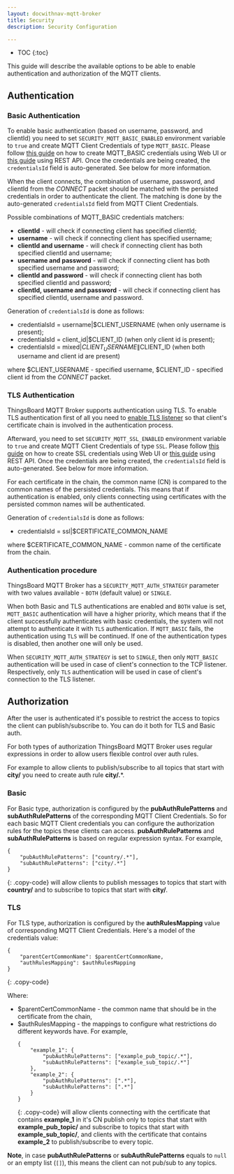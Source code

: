 ```yaml
---
layout: docwithnav-mqtt-broker
title: Security
description: Security Configuration

---
```


* TOC
{:toc}

This guide will describe the available options to be able to enable authentication and authorization of the MQTT clients.

## Authentication

### Basic Authentication

To enable basic authentication (based on username, password, and clientId) you need to set `SECURITY_MQTT_BASIC_ENABLED` environment variable to `true` 
and create MQTT Client Credentials of type `MQTT_BASIC`.
Please follow [this guide](/docs/mqtt-broker/user-guide/ui/mqtt-client-credentials/) on how to create MQTT_BASIC credentials using Web UI 
or [this guide](/docs/mqtt-broker/mqtt-client-credentials-management/) using REST API.
Once the credentials are being created, the `credentialsId` field is auto-generated. See below for more information.

When the client connects, the combination of username, password, and clientId from the _CONNECT_ packet should be matched 
with the persisted credentials in order to authenticate the client. 
The matching is done by the auto-generated `credentialsId` field from MQTT Client Credentials.

Possible combinations of MQTT_BASIC credentials matchers:
- **clientId** - will check if connecting client has specified clientId;
- **username** - will check if connecting client has specified username;
- **clientId and username** - will check if connecting client has both specified clientId and username;
- **username and password** - will check if connecting client has both specified username and password;
- **clientId and password** - will check if connecting client has both specified clientId and password;
- **clientId, username and password** - will check if connecting client has specified clientId, username and password.

Generation of `credentialsId` is done as follows:

- credentialsId = username\|$CLIENT_USERNAME (when only username is present);
- credentialsId = client_id\|$CLIENT_ID (when only client id is present);
- credentialsId = mixed\|$CLIENT_USERNAME\|$CLIENT_ID (when both username and client id are present)

where $CLIENT_USERNAME - specified username, $CLIENT_ID - specified client id from the _CONNECT_ packet.

### TLS Authentication

ThingsBoard MQTT Broker supports authentication using TLS.
To enable TLS authentication first of all you need to [enable TLS listener](/docs/mqtt-broker/mqtt-listeners/) so that client's certificate chain is involved 
in the authentication process.

Afterward, you need to set `SECURITY_MQTT_SSL_ENABLED` environment variable to `true` and create MQTT Client Credentials of type `SSL`.
Please follow [this guide](/docs/mqtt-broker/user-guide/ui/mqtt-client-credentials/) on how to create SSL credentials using Web UI
or [this guide](/docs/mqtt-broker/mqtt-client-credentials-management/) using REST API.
Once the credentials are being created, the `credentialsId` field is auto-generated. See below for more information.

For each certificate in the chain, the common name (CN) is compared to the common names of the persisted credentials.
This means that if authentication is enabled, only clients connecting using certificates with the persisted common names will be authenticated.

Generation of `credentialsId` is done as follows:

- credentialsId = ssl\|$CERTIFICATE_COMMON_NAME

where $CERTIFICATE_COMMON_NAME - common name of the certificate from the chain.

### Authentication procedure

ThingsBoard MQTT Broker has a `SECURITY_MQTT_AUTH_STRATEGY` parameter with two values available - `BOTH` (default value) or `SINGLE`.

When both Basic and TLS authentications are enabled and `BOTH` value is set, `MQTT_BASIC` authentication will have a higher priority, 
which means that if the client successfully authenticates with basic credentials, the system will not attempt to authenticate it with `TLS` authentication.
If `MQTT_BASIC` fails, the authentication using `TLS` will be continued. If one of the authentication types is disabled, then another one will only be used.

When `SECURITY_MQTT_AUTH_STRATEGY` is set to `SINGLE`, then only `MQTT_BASIC` authentication will be used in case of client's connection to the TCP listener.
Respectively, only `TLS` authentication will be used in case of client's connection to the TLS listener.

## Authorization

After the user is authenticated it's possible to restrict the access to topics the client can publish/subscribe to.
You can do it both for TLS and Basic auth.

For both types of authorization ThingsBoard MQTT Broker uses regular expressions in order to allow users flexible control over auth rules.

For example to allow clients to publish/subscribe to all topics that start with **city/** you need to create auth rule **city/.***.

### Basic

For Basic type, authorization is configured by the **pubAuthRulePatterns** and **subAuthRulePatterns** of the corresponding MQTT Client Credentials.
So for each basic MQTT Client credentials you can configure the authorization rules for the topics these clients can access.
**pubAuthRulePatterns** and **subAuthRulePatterns** is based on regular expression syntax.
For example,
```
{
    "pubAuthRulePatterns": ["country/.*"],
    "subAuthRulePatterns": ["city/.*"]
}
```
{: .copy-code}
will allow clients to publish messages to topics that start with **country/** and to subscribe to topics that start with **city/**.

### TLS

For TLS type, authorization is configured by the **authRulesMapping** value of corresponding MQTT Client Credentials.
Here's a model of the credentials value:

```
{
    "parentCertCommonName": $parentCertCommonName,
    "authRulesMapping": $authRulesMapping
}
```
{: .copy-code}

Where:
- $parentCertCommonName - the common name that should be in the certificate from the chain,
- $authRulesMapping - the mappings to configure what restrictions do different keywords have.
  For example,
  ```
  {
      "example_1": {
	      "pubAuthRulePatterns": ["example_pub_topic/.*"],
	      "subAuthRulePatterns": ["example_sub_topic/.*"]
	  },
	  "example_2": {
          "pubAuthRulePatterns": [".*"],
		  "subAuthRulePatterns": [".*"]
      }
  }
  ```
  {: .copy-code}
  will allow clients connecting with the certificate that contains **example_1** in it's CN publish only to topics that start with **example_pub_topic/**
  and subscribe to topics that start with **example_sub_topic/**,
  and clients with the certificate that contains **example_2** to publish/subscribe to every topic.

**Note**, in case **pubAuthRulePatterns** or **subAuthRulePatterns** equals to `null` or an empty list (`[]`), this means the client can not pub/sub to any topics.